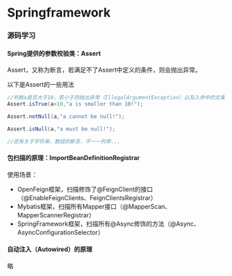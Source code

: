 # Springframework



### 源码学习





#### Spring提供的参数校验类：Assert

Assert，又称为断言，若满足不了Assert中定义的条件，则会抛出异常。

以下是Assert的一些用法

```java
//判断a是否大于10，若小于则抛出异常（IllegalArgumentException）以及入参中的文案。
Assert.isTrue(a>10,"a is smaller than 10!");

Assert.notNull(a,"a cannot be null!");

Assert.isNull(a,"a must be null!");

//还有关于字符串、数组的断言，不一一列举...

```


#### 包扫描的原理：ImportBeanDefinitionRegistrar

使用场景：
* OpenFeign框架，扫描修饰了@FeignClient的接口（@EnableFeignClients、FeignClientsRegistrar）
* Mybatis框架，扫描所有Mapper接口（@MapperScan、MapperScannerRegistrar）
* SpringFramework框架，扫描所有@Async修饰的方法（@Async、AsyncConfigurationSelector）


#### 自动注入（Autowired）的原理

略